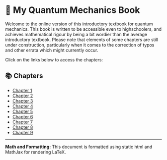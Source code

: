 # 📖 My Quantum Mechanics Book

Welcome to the online version of this introductory textbook for quantum mechanics. This book is written to be accessible even to highschoolers, and achieves mathematical rigour by being a bit wordier than the average introductory textbook. Please note that elements of some chapters are still under construction, particularly when it comes to the correction of typos and other errata which might currently occur.

Click on the links below to access the chapters:

## 📚 Chapters

- [Chapter 1](1.html)
- [Chapter 2](2.html)
- [Chapter 3](3.html)
- [Chapter 4](4.html)
- [Chapter 5](5.html)
- [Chapter 6](6.html)
- [Chapter 7](7.html)
- [Chapter 8](8.html)
- [Chapter 9](9.html)

---
**Math and Formatting:** This document is formatted using static html and MathJax for rendering LaTeX.
